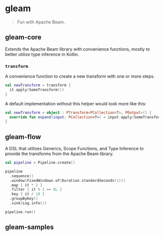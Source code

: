 # gleam

> Fun with Apache Beam.

## gleam-core

Extends the Apache Beam library with convenience functions, mostly to better
utilize type inference in Kotlin.

### `transform`

A convenience function to create a new transform with one or more steps.

```kotlin
val newTransform = transform {
  it.apply(SomeTransform())
}
```

A default implementation without this helper would look more like this:

```kotlin
val newTransform = object : PTransform<PCollection<T>, POutput>() {
  override fun expand(input: PCollection<T>) = input.apply(SomeTransform)
}
```

## gleam-flow

A DSL that utilizes Generics, Scope Functions, and Type Inference to provide the
transforms from the Apache Beam library.

```kotlin
val pipeline = Pipeline.create()

pipeline
  .sequence()
  .window(FixedWindows.of(Duration.standardSeconds(1)))
  .map { it * 2 }
  .filter { it % 2 == 0L }
  .key { it / 10 }
  .groupByKey()
  .sink(Log.info())

pipeline.run()
```

## gleam-samples
